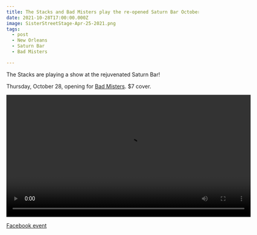 ```yaml
---
title: The Stacks and Bad Misters play the re-opened Saturn Bar October 28
date: 2021-10-28T17:00:00.000Z
image: SisterStreetStage-Apr-25-2021.png
tags:
  - post 
  - New Orleans
  - Saturn Bar
  - Bad Misters

---
```


The Stacks are playing a show at the rejuvenated Saturn Bar!

Thursday, October 28, opening for [Bad Misters](https://badmisters.bandcamp.com). $7 cover.

<div style="width: 640px; text-align: center;">
<video style="width: 640px; text-align: center;" controls loop>
  <source type="video/mp4" src="/static/video/bad-misters-stacks-oct-28-2021.mp4"></source>
  <p>Your browser does not support the video element.</p>
</video>
</div>

[Facebook event](https://www.facebook.com/events/236831201755410)